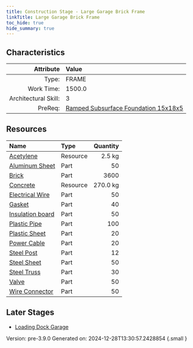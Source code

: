 ```yaml
---
title: Construction Stage - Large Garage Brick Frame
linkTitle: Large Garage Brick Frame
toc_hide: true
hide_summary: true
---
```


## Characteristics

| Attribute      | Value |
|--------:|:------|
|Type:|FRAME|
|Work Time:|1500.0|
|Architectural Skill:|3|
|PreReq:|[Ramped Subsurface Foundation 15x18x5](/docs/definitions/construction/ramped-subsurface-foundation-15x18x5)|

## Resources

| Name | Type | Quantity |
|:-----|:-----|-----:|
|[Acetylene](/docs/definitions/resource/acetylene)|Resource|2.5 kg|
|[Aluminum Sheet](/docs/definitions/part/aluminum-sheet)|Part|50|
|[Brick](/docs/definitions/part/brick)|Part|3600|
|[Concrete](/docs/definitions/resource/concrete)|Resource|270.0 kg|
|[Electrical Wire](/docs/definitions/part/electrical-wire)|Part|50|
|[Gasket](/docs/definitions/part/gasket)|Part|40|
|[Insulation board](/docs/definitions/part/insulation-board)|Part|50|
|[Plastic Pipe](/docs/definitions/part/plastic-pipe)|Part|100|
|[Plastic Sheet](/docs/definitions/part/plastic-sheet)|Part|20|
|[Power Cable](/docs/definitions/part/power-cable)|Part|20|
|[Steel Post](/docs/definitions/part/steel-post)|Part|12|
|[Steel Sheet](/docs/definitions/part/steel-sheet)|Part|50|
|[Steel Truss](/docs/definitions/part/steel-truss)|Part|30|
|[Valve](/docs/definitions/part/valve)|Part|50|
|[Wire Connector](/docs/definitions/part/wire-connector)|Part|50|

## Later Stages
- [Loading Dock Garage](/docs/definitions/construction/loading-dock-garage)


Version: pre-3.9.0 Generated on: 2024-12-28T13:30:57.2428854
{.small }